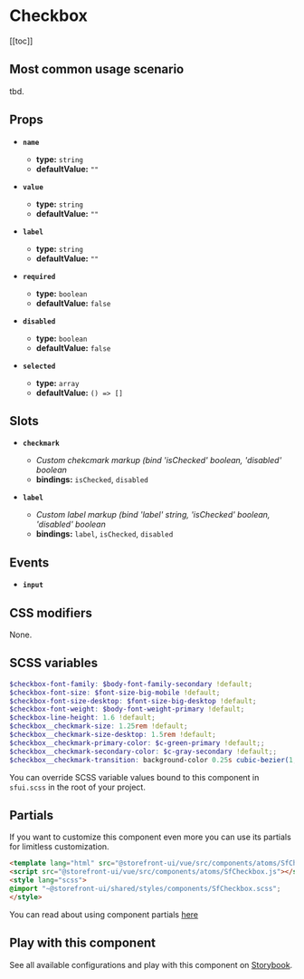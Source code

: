 # Checkbox

<!-- No Component description -->


[[toc]]


## Most common usage scenario

tbd.


## Props

- **`name`**
  - **type:** `string`
  - **defaultValue:** `""`

- **`value`**
  - **type:** `string`
  - **defaultValue:** `""`

- **`label`**
  - **type:** `string`
  - **defaultValue:** `""`

- **`required`**
  - **type:** `boolean`
  - **defaultValue:** `false`

- **`disabled`**
  - **type:** `boolean`
  - **defaultValue:** `false`

- **`selected`**
  - **type:** `array`
  - **defaultValue:** `() => []`


## Slots

- **`checkmark`**
  - _Custom chekcmark markup (bind 'isChecked' boolean, 'disabled' boolean_
  - **bindings:** `isChecked`, `disabled`

- **`label`**
  - _Custom label markup (bind 'label' string, 'isChecked' boolean, 'disabled' boolean_
  - **bindings:** `label`, `isChecked`, `disabled`


## Events

- **`input`**


## CSS modifiers

None.


## SCSS variables

```scss
$checkbox-font-family: $body-font-family-secondary !default;
$checkbox-font-size: $font-size-big-mobile !default;
$checkbox-font-size-desktop: $font-size-big-desktop !default;
$checkbox-font-weight: $body-font-weight-primary !default;
$checkbox-line-height: 1.6 !default;
$checkbox__checkmark-size: 1.25rem !default;
$checkbox__checkmark-size-desktop: 1.5rem !default;
$checkbox__checkmark-primary-color: $c-green-primary !default;;
$checkbox__checkmark-secondary-color: $c-gray-secondary !default;;
$checkbox__checkmark-transition: background-color 0.25s cubic-bezier(1, 0.5, 0.8, 1), border-color 0.25s cubic-bezier(1, 0.5, 0.8, 1) !default;
```

You can override SCSS variable values bound to this component in `sfui.scss` in the root of your project.


## Partials

If you want to customize this component even more you can use its partials for limitless customization.

```html
<template lang="html" src="@storefront-ui/vue/src/components/atoms/SfCheckbox.html"></template>
<script src="@storefront-ui/vue/src/components/atoms/SfCheckbox.js"></script>
<style lang="scss">
@import "~@storefront-ui/shared/styles/components/SfCheckbox.scss";
</style>
```

You can read about using component partials [here](docs.storefrontui.io/customization)


## Play with this component

See all available configurations and play with this component on <a href="https://storybook.storefrontui.io/?path=/story/">Storybook</a>.

